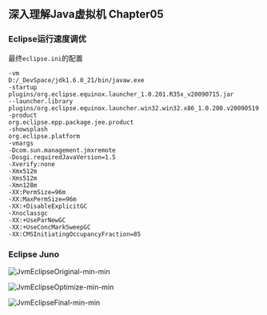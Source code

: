 ## 深入理解Java虚拟机 Chapter05

### Eclipse运行速度调优
最终`eclipse.ini`的配置
```
-vm
D:/_DevSpace/jdk1.6.0_21/bin/javaw.exe
-startup
plugins/org.eclipse.equinox.launcher_1.0.201.R35x_v20090715.jar
--launcher.library
plugins/org.eclipse.equinox.launcher.win32.win32.x86_1.0.200.v20090519
-product
org.eclipse.epp.package.jee.product
-showsplash
org.eclipse.platform
-vmargs
-Dcom.sun.management.jmxremote
-Dosgi.requiredJavaVersion=1.5
-Xverify:none
-Xmx512m
-Xms512m
-Xmn128m
-XX:PermSize=96m
-XX:MaxPermSize=96m
-XX:+DisableExplicitGC
-Xnoclassgc
-XX:+UseParNewGC
-XX:+UseConcMarkSweepGC
-XX:CMSInitiatingOccupancyFraction=85
```

### Eclipse Juno
![JvmEclipseOriginal-min-min](https://s0.wailian.download/2019/04/16/JvmEclipseOriginal-min-min.png)

![JvmEclipseOptimize-min-min](https://s0.wailian.download/2019/04/16/JvmEclipseOptimize-min-min.png)

![JvmEclipseFinal-min-min](https://s0.wailian.download/2019/04/16/JvmEclipseFinal-min-min.png)
